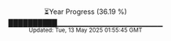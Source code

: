 <p align="center">
⏳Year Progress (36.19 %) <br>
██████████▁▁▁▁▁▁▁▁▁▁▁▁▁▁▁▁▁▁▁▁ <br>
<sub>Updated: Tue, 13 May 2025 01:55:45 GMT</sub>
</p>

